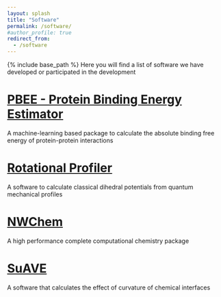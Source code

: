 ```yaml
---
layout: splash
title: "Software"
permalink: /software/
#author_profile: true
redirect_from:
  - /software
---
```


{% include base_path %}
Here you will find a list of software we have developed or participated in the development

[PBEE - Protein Binding Energy Estimator](https://github.com/chavesejf/PBEE)
======

A machine-learning based package to calculate the absolute binding free energy of protein-protein interactions

[Rotational Profiler](https://rotprof.lncc.org)
======

A software to calculate classical dihedral potentials from quantum mechanical profiles

[NWChem](https://www.nwchem-sw.org/)
======
A high performance complete computational chemistry package

[SuAVE](https://github.com/SuAVE-Software/source_v2.0)
======
A software that calculates the effect of curvature of chemical interfaces


